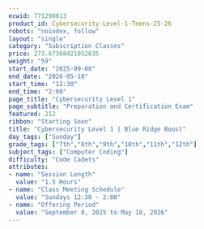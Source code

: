 ```yaml
---
ecwid: 771298013
product_id: Cybersecurity-Level-1-Teens-25-26
robots: "noindex, follow"
layout: "single"
category: "Subscription Classes"
price: 273.67368421052635
weight: "59"
start_date: "2025-09-08"
end_date: "2026-05-18"
start_time: "12:30"
end_time: "2:00"
page_title: "Cybersecurity Level 1"
page_subtitle: "Preparation and Certification Exam"
featured: 212
ribbon: "Starting Soon"
title: "Cybersecurity Level 1 | Blue Ridge Boost"
day_tags: ["Sunday"]
grade_tags: ["7th","8th","9th","10th","11th","12th"]
subject_tags: ["Computer Coding"]
difficulty: "Code Cadets"
attributes:
- name: "Session Length"
  value: "1.5 Hours"
- name: "Class Meeting Schedule"
  value: "Sundays 12:30 - 2:00"
- name: "Offering Period"
  value: "September 8, 2025 to May 18, 2026"
---
```

